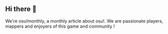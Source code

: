 ## Hi there 👋

We're osu!monthly, a monthly article about osu!. We are passionate players, mappers and enjoyers of this game and community !
